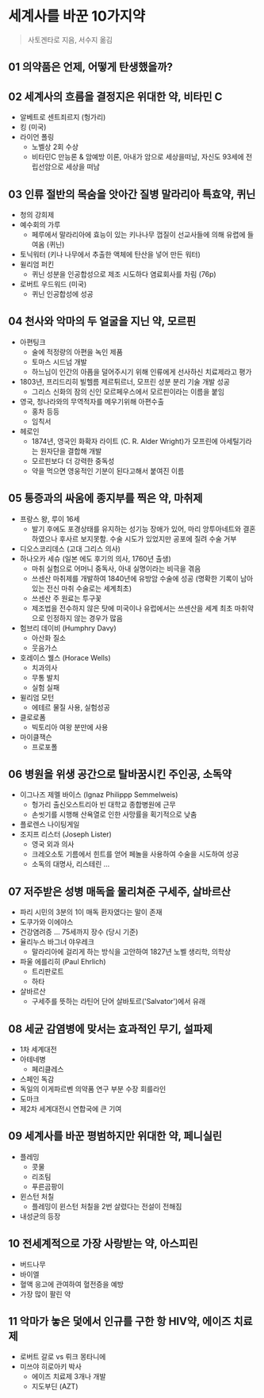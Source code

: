 # 세계사를 바꾼 10가지약
> 사토겐타로 지음, 서수지 옮김

## 01 의약품은 언제, 어떻게 탄생했을까?

## 02 세계사의 흐름을 결정지은 위대한 약, 비타민 C
- 알베트로 센트죄르지 (헝가리)
- 킹 (미국)
- 라이언 폴링 
  - 노벨상 2회 수상
  - 비타민C 만능론 & 암예방 이론, 아내가 암으로 세상을떠남, 자신도 93세에 전립선암으로 세상을 떠남

## 03 인류 절반의 목숨을 앗아간 질병 말라리아 특효약, 퀴닌
- 청의 강희제
- 예수회의 가루 
  - 페루에서 말라리아에 효능이 있는 키나나무 껍질이 선교사들에 의해 유렵에 들여옴 (퀴닌)
- 토닉워터 (키나 나무에서 추출한 액체에 탄산을 넣어 만든 워터)
- 윌리엄 퍼킨
  - 퀴닌 성분을 인공합성으로 제조 시도하다 염료회사를 차림 (76p)
- 로버트 우드워드 (미국)
  - 퀴닌 인공합성에 성공
 

## 04 천사와 악마의 두 얼굴을 지닌 약, 모르핀
- 아편팅크
  - 술에 적정량의 아편을 녹인 제품
  - 토마스 시드넘 개발
  - 하느님이 인간의 아픔을 덜어주시기 위해 인류에게 선사하신 치료제라고 평가
- 1803년, 프리드리히 빌헬름 제르튀르너, 모프린 성분 분리 기술 개발 성공
  - 그리스 신화의 잠의 신인 모르페우스에서 모르핀이라는 이름을 붙임
- 영국, 청나라와의 무역적자를 메우기위해 아편수출
  - 홍차 등등
  - 임칙서
- 헤로인
  - 1874년, 영국인 화확자 라이트 (C. R. Alder Wright)가 모프린에 아세틸기라는 원자단을 결합해 개발
  - 모르핀보다 더 강력한 중독성 
  - 약을 먹으면 영웅적인 기분이 된다고해서 붙여진 이름

## 05 통증과의 싸움에 종지부를 찍은 약, 마취제
- 프랑스 왕, 루이 16세
  - 발기 후에도 포경상태를 유지하는 성기능 장애가 있어, 마리 앙투아네트와 결혼하였으나 후사르 보지못함. 수술 시도가 있었지만 공포에 질려 수술 거부
- 디오스코리데스 (고대 그리스 의사)
- 하나오카 세슈 (일본 에도 후기의 의사, 1760년 출생)
  - 마취 실험으로 어머니 중독사, 아내 실명이라는 비극을 겪음
  - 쓰센산 마취제를 개발하여 1840년에 유방암 수술에 성공 (명확한 기록이 남아있는 전신 마취 수술로는 세계최초)
  - 쓰센산 주 원료는 투구꽃
  - 제조법을 전수하지 않은 탓에 미국이나 유럽에서는 쓰센산을 세계 최초 마취약으로 인정하지 않는 경우가 많음
- 험브리 데이비 (Humphry Davy)
  - 아산화 질소
  - 웃음가스
- 호레이스 웰스 (Horace Wells)
  - 치과의사
  - 무통 발치
  - 실험 실패
- 윌리엄 모턴
   - 에테르 물질 사용, 실험성공
- 클로로폼
  - 빅토리아 여왕 분만에 사용
- 마이클잭슨
  - 프로포폴

## 06 병원을 위생 공간으로 탈바꿈시킨 주인공, 소독약
- 이그나즈 제멜 바이스 (Ignaz Philippp Semmelweis)
  - 헝가리 출신오스트리아 빈 대학교 종합병원에 근무 
  - 손씻기를 시행해 산욕열로 인한 사망률을 획기적으로 낮춤
- 플로렌스 나이팅게일       
- 조지프 리스터 (Joseph Lister)
  - 영국 외과 의사
  - 크레오소토 기름에서 힌트를 얻어 페놀을 사용하여 수술을 시도하여 성공
  - 소독의 대명사, 리스테린 ...

## 07 저주받은 성병 매독을 물리쳐준 구세주, 살바르산
- 파리 시민의 3분의 1이 매독 환자였다는 말이 존재
- 도쿠가와 이에야스
- 건강염려증 ... 75세까지 장수 (당시 기준)
- 율리누스 바그너 야우레크
  - 말라리아에 걸리게 하는 방식을 고안하여 1827년 노벨 생리학, 의학상
- 파울 에를리히 (Paul Ehrlich)
  - 트리판로트
  - 하타
- 살바르산
  - 구세주를 뜻하는 라틴어 단어 살바토르('Salvator')에서 유래

## 08 세균 감염병에 맞서는 효과적인 무기, 설파제
- 1차 세계대전
- 아테네병
  - 페리클레스
- 스페인 독감
- 독일의 이게파르벤 의약품 연구 부분 수장 회를라인
- 도마크
- 제2차 세계대전시 연합국에 큰 기여

## 09 세계사를 바꾼 평범하지만 위대한 약, 페니실린
- 플레밍
  - 콧물
  - 리조팀
  - 푸른곰팡이
- 윈스턴 처칠
  - 플레밍이 윈스턴 처칠을 2번 살렸다는 전설이 전해짐
- 내성균의 등장

## 10 전세계적으로 가장 사랑받는 약, 아스피린
- 버드나무
- 바이엘
- 혈액 응고에 관여하여 혈전증을 예방
- 가장 많이 팔린 약

## 11 악마가 놓은 덫에서 인규를 구한 항 HIV약, 에이즈 치료제 
- 로버트 갈로 vs 뤼크 몽타니에
- 미쓰야 히로아키 박사
  - 에이즈 치료제 3개나 개발
  - 지도부딘 (AZT) 